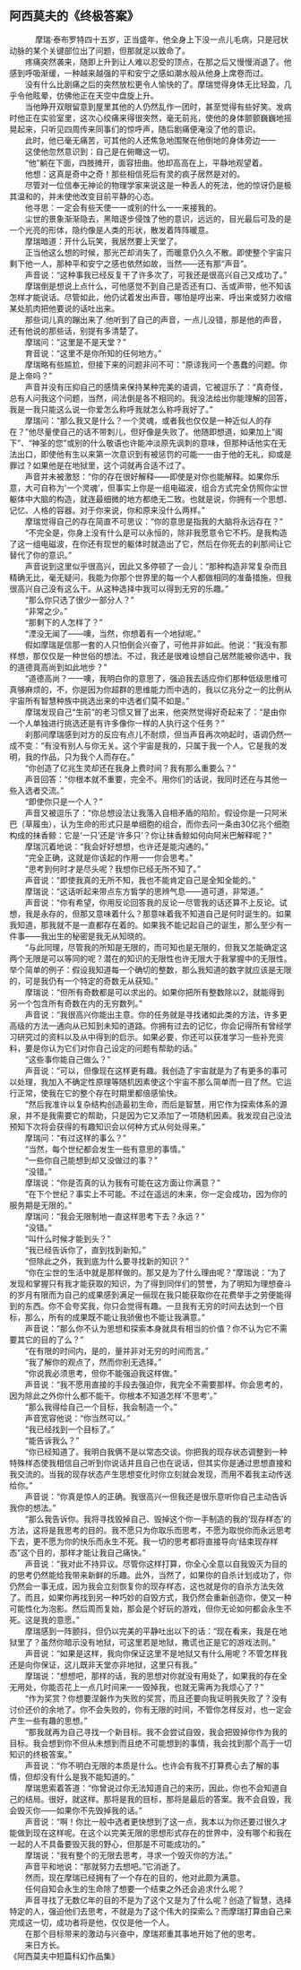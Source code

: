 ## 阿西莫夫的《终极答案》

　
　　摩瑞·泰布罗特四十五岁，正当盛年，他全身上下没一点儿毛病，只是冠状动脉的某个关键部位出了问题，但那就足以致命了。
<br>　　疼痛突然袭来，随即上升到让人难以忍受的顶点，在那之后又慢慢消退了。他感到呼吸渐缓，一种越来越强的平和安宁之感如潮水般从他身上席卷而过。
<br>　　没有什么比剧痛之后的突然放松更令人愉快的了。摩瑞觉得身体无比轻盈，几乎令他眩晕，仿佛他正在天空中盘旋上升。
<br>　　当他睁开双眼留意到屋里其他的人仍然乱作一团时，甚至觉得有些好笑。发病时他正在实验室里，这次心绞痛来得很突然，毫无前兆，使他的身体颤颤巍巍地摇晃起来，只听见四周传来同事们的惊呼声，随后剧痛便淹没了他的意识。
<br>　　此时，他已毫无痛苦，可其他的人还焦急地围聚在他倒地的身体旁边一一
<br>　　这使他忽然意识到：自己是在俯瞰这一切。
<br>　　“他”躺在下面，四肢摊开，面容扭曲。他却高高在上，平静地观望着。
<br>　　他想：这真是奇中之奇！那些相信死后有灵的疯子居然是对的。
<br>　　尽管对一位信奉无神论的物理学家来说这是一种丢人的死法，他的惊讶仍是极其温和的，并未使他改变目前平静的心态。
<br>　　他寻思：一定会有些天使一一或别的什么一一来接我的。
<br>　　尘世的景象渐渐隐去，黑暗逐步侵蚀了他的意识，远远的，目光最后可及的是一个光亮的形体，隐约像是人类的形状，散发着阵阵暖意。
<br>　　摩瑞暗道：开什么玩笑，我居然要上天堂了。
<br>　　正当他这么想的时候，那光芒却消失了，而暖意仍久久不散。即使整个宇宙只剩下他一人，那种平和安宁之感也依然如故，当然——还有那“声音”。
<br>　　声音说：“这种事我已经反复干了许多次了，可我还是很高兴自己又成功了。”
<br>　　摩瑞倒是想说上点什么，可他感觉不到自己是否还有口、舌或声带，他不知该怎样才能说话。尽管如此，他仍试着发出声音，哪怕是哼出来、呼出来或努力收缩某处肌肉把他要说的话吐出来。
<br>　　那些词儿真的蹦出来了.他听到了自己的声音，一点儿没错，那是他的声音，还有他说的那些话，别提有多清楚了。
<br>　　摩瑞问：“这里是不是天堂？”
<br>　　育音说：“这里不是你所知的任何地方。”
<br>　　摩瑞略有些尴尬，但接下来的问题非问不可：“原谅我问一个愚蠢的问题。你是上帝吗？”
<br>　　声音并没有压抑自己的感情来保持某种完美的语调，它被逗乐了：“真奇怪，总有人问我这个问题，当然，间法倒是各不相同的。我没法给出你能理解的回答，我是一我只能这么说一你爱怎么称呼我就怎么称呼我好了。”
<br>　　摩瑞问：“那么我又是什么？一个灵魂，或者我也仅仅是一种近似人的存在？”他尽量使自己的话不带刺儿，但好像是失败了。他随即想道，如果加上“阁下”、“神圣的您”或别的什么敬语也许能冲淡原先讽刺的意味，但那种话他实在无法出口，即使他有生以来第一次意识到有被惩罚的可能一一由于他的无礼，抑或是罪过？如果他是在地狱里，这个词就再合适不过了。
<br>　　声音并未被激怒：“你的存在很好解释——即使是对你也能解释。如果你乐意，大可自称为‘一个灵魂’，但事实上你是一组电磁波，组合方式完全仿照你尘世躯体中大脑的构造，就连最细微的地方都绝无二致。也就是说，你拥有一个思想、记忆、人格的容器。对于你来说，你和原来没什么两样。”
<br>　　摩瑞觉得自己的存在简直不可思议：“你的意思是指我的大脑将永远存在？”
<br>　　“不完全是，你身上没有什么是可以永恒的，除非我愿意令它不朽。是我构造了这一组电磁波，在你还有现世的躯体时就造出了它，然后在你死去的刹那间让它替代了你的意识。”
<br>　　声音说到这里似乎很高兴，因此又多停顿了一会儿：“那种构造非常复杂而且精确无比，毫无疑问，我能为你那个世界里的每一个人都做相同的准备措施，但我很高兴自己没有这么干。从这种选择中我可以得到无穷的乐趣。”
<br>　　“那么你只选了很少一部分人？”
<br>　　“非常之少。”
<br>　　“那剩下的人怎样了？”
<br>　　“湮没无闻了——噢，当然，你想着有一个地狱呢。”
<br>　　假如摩瑞是信那一套的人只怕倒会兴奋了，可他并非如此。他说：“我没有那样想，那仅仅是一种世俗的想法。不过，我还是很难设想自己居然能被你选中，我的道德竟高尚到如此地步？”
<br>　　“道德高尚？一一噢，我明白你的意思了，强迫我去适应你们那种低级思维可真够麻烦的，不，你是因为你超群的思维能力而中选的，我以亿兆分之一的比例从宇宙所有智慧种族中挑选出来的中选者们莫不如是。”
<br>　　摩瑞发现自己“生前”的老习惯又冒了出来，他突然觉得好奇起来了：“是由你一个人单独进行挑选还是有许多像你一样的人执行这个任务？”
<br>　　刹那间摩瑞感到对方的反应有点儿不耐烦，但当声音再次响起时，语调仍然一成不变：“有没有别人与你无关。这个宇宙是我的，只属于我一个人。它是我的发明，我的作品，只为我个人而存在。”
<br>　　“你创造了亿兆生灵却还在我身上费时间？我有那么重要么？”
<br>　　声音回答：“你根本就不重要，完全不。用你们的话说，我同时还在与其他一些入选者交流。”
<br>　　“即使你只是一个人？”
<br>　　声音又被逗乐了：“你总想设法让我落入自相矛盾的陷阶。假设你是一只阿米巴（草履虫），认为生命的形式只是单细胞的组合，而你去问一条由30亿兆个细胞构成的抹香鲸：它是‘一只’还是‘许多只’？你让抹香鲸如何向阿米巴解释呢？”
<br>　　摩瑞沉着地说：“我会好好想想，也许还是能沟通的。”
<br>　　“完全正确，这就是你该起的作用一一你会思考。”
<br>　　“思考到何时才是尽头呢？我想你已经无所不知了。”
<br>　　声音说：“即使我真的无所不知，我也不能肯定自己是全知全能的。”
<br>　　摩瑞说：“这话听起来带点东方皙学的思辨气息——道可道，非常道。”
<br>　　声音说：“你有希望，你用反论回答我的反论一尽管我的话还算不上反论。试想，我是永存的，但那又意味着什么？那意味着我不知道自己是何时诞生的。如果我知道，那我就不是一直都存在着的。如果我不能记起自己的诞生，那么至少有一件事——我出生的秘密是我无从知晓的。
<br>　　“与此同理，尽管我的所知是无限的，而可知也是无限的，但我又怎能确定这两个无限是可以等同的呢？潜在的知识的无限性也许无限大于我掌握中的无限性。举个简单的例子：假设我知道每一个确切的整数，那么我知道的数字就应该是无限的，可是我仍有一个特定的奇数无从获知。”
<br>　　摩瑞说：“但所有奇数都是可以求出的。如果你把所有整数除以2，就能得到另一个包含所有奇数在内的无穷数列。”
<br>　　声音说：“我很高兴你能出主意。你的任务就是寻找诸如此类的方法，许多更高级的方法一通向从已知到未知的道路。你拥有过去的记忆，你会记得所有曾经学习研究过的资料以及从中得到的启示。如果必要，你还可以获准学习一些补充资料，要是你认为它们对你自己设定的问题有帮助的话。”
<br>　　“这些事你能自己做么？”
<br>　　声音说：“可以，但像现在这样更有趣。我创造了宇宙就是为了有更多的事可以处理，我加入不确定性原理等随机因素使这个宇宙不那么简单而一目了然。它运行正常，使我在它的整个存在时期里都倍感愉快。
<br>　　“然后我准许以复杂结构创造最初生命，而后是智慧，用它作为探索体系的源泉，并不是我需要它的帮助，只是因为它又添加了一项随机因素。我发现自己没法预知下次将会获得的有趣知识会以何种方式从何处得来。”
<br>　　摩瑞问：“有过这样的事么？”
<br>　　“当然，每个世纪都会发生一些有意思的事情。”
<br>　　“一些你自己能想到却又没做过的事？”
<br>　　“没错。”
<br>　　摩瑞说：“你是否真的认为我有可能在这方面让你满意？”
<br>　　“在下个世纪？事实上不可能。不过在遥远的未来，你一定会成功，因为你的服务期是无限的。”
<br>　　摩瑞问：“我会无限制地一直这样思考下去？永远？”
<br>　　“没错。”
<br>　　“叫什么时候才能到头？”
<br>　　“我已经告诉你了，直到找到新知。”
<br>　　“但除此之外，我到底为什么要寻找新的知识？”
<br>　　“你在尘世的生活中就是那样做的。那又是为了什么理由呢？”摩瑞说：“为了发现和掌握只有我才能获取的知识，为了得到同伴们的赞誉，为了明知为理想奋斗的岁月有限而为自己的成果感到满足一俪现在我只能获取你在花费举手之劳便能得到的东西。你不会夸奖我，你只会觉得有趣。一旦我有无穷的时间去达到一个目标，那么，所有的成果既不能让我骄傲也不能让我满意。”
<br>　　声音说：“那么你不认为思想和探索本身就具有相当的价值？你不认为它不需要其它的目的了么？”
<br>　　“在有限的时间内，是的，量并非对无穷的时间而言。”
<br>　　“我了解你的观点了，然而你别无选择。”
<br>　　“你说我必须思考，但你不能强迫我这样做。”
<br>　　声音说：“我不愿用直接的手段去强迫你，我完全不需要那样。你会思考的，因为除此之外你什么都不能干。你根本不知道怎样‘不思考’。”
<br>　　“那么我得给自己一个目标，我会制造一个。”
<br>　　声音宽容他说：“你当然可以。”
<br>　　“我已经找到一个目标了。”
<br>　　“能告诉我么？”
<br>　　“你已经知道了。我明白我俩不是以常态交谈。你把我的现存状态调整到一种特殊样态使我相信自己听到你说话并且自己也在说话，但其实你是通过思想直接和我交流的。当我的现存状态产生思想变化时你立刻就会发现，而用不着我主动传送给你。”
<br>　　声音说：“你真是惊人的正确。我很高兴一但我还是很乐意听你自己主动告诉我你的想法。”
<br>　　“那么我告诉你。我将寻找毁掉自己、毁掉这个你一手制造的我的‘现存样态’的方法，这将是我思考的目的。我不愿只为你取乐而思考，不愿为取悦你而永远思考下去，更不愿为你的快乐而永生不死。我一切的思考都将直接导向‘结束现存样态”这个目的，那样才能让我自己痛快。”
<br>　　声音说：“我对此不持异议。尽管你这样打算，你全心全意以自我毁灭为目的的思考仍然能给我带来新鲜的乐趣。此外，当然了，如果你的自杀计划成功了，你仍然会一事无成，因为我会立刻恢复你的现存样态，这也就是你的自杀方法失效了。而且，如果你再找到另一种巧妙的自毁方式，我仍然会重新创造你，使又一种可能性化为泡影。然后周而复始，那会是个好玩的游戏，但你无论如何都会永生不死。这是我的意愿。”
<br>　　摩瑞感到一阵颤抖，但仍以完美的平静吐出以下的话：“现在看来，我是在地狱里了？虽然你暗示没有地狱，可这里若是地狱，撒谎也正是它的游戏法则。”
<br>　　声音说：“如果是这样，我向你保证这里不是地狱又有什么用呢？不管怎样我还是向你保证，这儿既非天堂亦非地狱，这里只有我。”
<br>　　摩瑞说：“想想吧，那样的话，我的思想对你就没有用处了，如果我的存在全无用处，你能否花上一点几时间来一一毁掉我，也就无需再为我烦心了？”
<br>　　“作为奖赏？你想要涅磐作为失败的奖赏，而且还要向我证明我失败了？没有讨价还价的余地了。你不会失败的，你有无限的时间，不管你怎样反对，也一定会产生一些有趣的思想。”
<br>　　“那我就再为自己寻找一个新目标。我不会尝试自毁，我会把毁掉你作为我的目标。我会想到你不但从未想到而且绝不可能想到的事情，我会找到那个高于一切知识的终极答案。”
<br>　　声音说：“你不明白无限的本质是什么。也许会有我不打算费心去了解的事情，但却没有什么是我不能知道的。”
<br>　　摩瑞思索着答道：“你曾说过你无法知道自己的来历，因此，你也不会知道自己的结局。很好，就这样。那将是我的目标，那将是最后的答案。我不会自毁，我会毁灭你——如果你不先毁掉我的话。”
<br>　　声音说：“啊！你比一般中选者更快想到了这一点，我本以为你还要过很久才能做到现在这样呢。在这个以完美无限的思想形式存在的世界中，没有哪个和我在一起的人不具备要毁灭我的野心，但那是不可能成功的。”
<br>　　摩瑞说：“我有整个的无限去思考，寻求一个毁灭你的方法。”
<br>　　声音平和地说：“那就努力去想吧。”它消逝了。
<br>　　然而，现在摩瑞已经拥有了一个存在的目的，他对此颇为满意。
<br>　　任何自知会永生的生命除了想要一个结束之外还会追求什么呢？
<br>　　声音寻找了无数亿年的目的不是为了这个又是为了什么呢？创造了智慧，选择特定的人，强迫他们去思考，不就是为了这个伟大的探索么？而摩瑞打算由自己来完成这一切，成功者将是他，仅仅是他一个人。
<br>　　在那个目标带来的激动与兴奋中，摩瑞郑重其事地开始了他的思考。
<br>　　来日方长。 
<br>《阿西莫夫中短篇科幻作品集》 
<br>